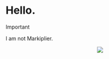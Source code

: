 # Hello.
> [!IMPORTANT]
> I am not Markiplier.

<p styles="border-radius: 50px;" align="center">
<img src="https://avatars.githubusercontent.com/u/125227430"></img>
</p>
